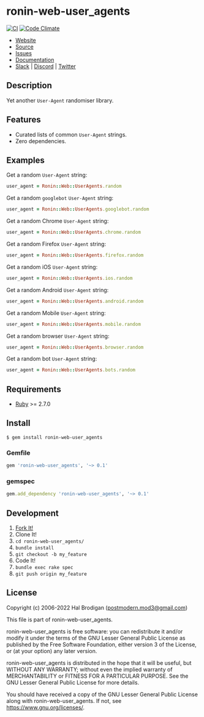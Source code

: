 # ronin-web-user_agents

[![CI](https://github.com/ronin-rb/ronin-web-user_agents/actions/workflows/ruby.yml/badge.svg)](https://github.com/ronin-rb/ronin-web-user_agents/actions/workflows/ruby.yml)
[![Code Climate](https://codeclimate.com/github/ronin-rb/ronin-web-user_agents.svg)](https://codeclimate.com/github/ronin-rb/ronin-web-user_agents)

* [Website](https://ronin-rb.dev/)
* [Source](https://github.com/ronin-rb/ronin-web-user_agents)
* [Issues](https://github.com/ronin-rb/ronin-web-user_agents/issues)
* [Documentation](https://ronin-rb.dev/docs/ronin-web-user_agents/frames)
* [Slack](https://ronin-rb.slack.com) |
  [Discord](https://discord.gg/6WAb3PsVX9) |
  [Twitter](https://twitter.com/ronin_rb)

## Description

Yet another `User-Agent` randomiser library.

## Features

* Curated lists of common `User-Agent` strings.
* Zero dependencies.

## Examples

Get a random `User-Agent` string:

```ruby
user_agent = Ronin::Web::UserAgents.random
```

Get a random `googlebot` `User-Agent` string:

```ruby
user_agent = Ronin::Web::UserAgents.googlebot.random
```

Get a random Chrome `User-Agent` string:

```ruby
user_agent = Ronin::Web::UserAgents.chrome.random
```

Get a random Firefox `User-Agent` string:

```ruby
user_agent = Ronin::Web::UserAgents.firefox.random
```

Get a random iOS `User-Agent` string:

```ruby
user_agent = Ronin::Web::UserAgents.ios.random
```

Get a random Android `User-Agent` string:

```ruby
user_agent = Ronin::Web::UserAgents.android.random
```

Get a random Mobile `User-Agent` string:

```ruby
user_agent = Ronin::Web::UserAgents.mobile.random
```

Get a random browser `User-Agent` string:

```ruby
user_agent = Ronin::Web::UserAgents.browser.random
```

Get a random bot `User-Agent` string:

```ruby
user_agent = Ronin::Web::UserAgents.bots.random
```

## Requirements

* [Ruby] >= 2.7.0

## Install

```shell
$ gem install ronin-web-user_agents
```

### Gemfile

```ruby
gem 'ronin-web-user_agents', '~> 0.1'
```

### gemspec

```ruby
gem.add_dependency 'ronin-web-user_agents', '~> 0.1'
```

## Development

1. [Fork It!](https://github.com/ronin-rb/ronin-web-user_agents/fork)
2. Clone It!
3. `cd ronin-web-user_agents/`
4. `bundle install`
5. `git checkout -b my_feature`
6. Code It!
7. `bundle exec rake spec`
8. `git push origin my_feature`

## License

Copyright (c) 2006-2022 Hal Brodigan (postmodern.mod3@gmail.com)

This file is part of ronin-web-user_agents.

ronin-web-user_agents is free software: you can redistribute it and/or modify
it under the terms of the GNU Lesser General Public License as published
by the Free Software Foundation, either version 3 of the License, or
(at your option) any later version.

ronin-web-user_agents is distributed in the hope that it will be useful,
but WITHOUT ANY WARRANTY; without even the implied warranty of
MERCHANTABILITY or FITNESS FOR A PARTICULAR PURPOSE.  See the
GNU Lesser General Public License for more details.

You should have received a copy of the GNU Lesser General Public License
along with ronin-web-user_agents.  If not, see <https://www.gnu.org/licenses/>.

[Ruby]: https://www.ruby-lang.org
